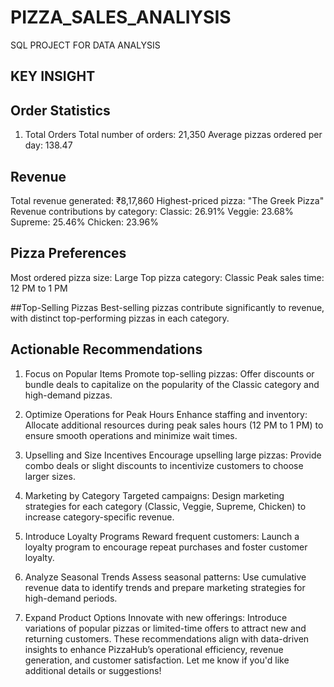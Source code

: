 # PIZZA_SALES_ANALIYSIS
SQL PROJECT FOR DATA ANALYSIS

## KEY INSIGHT

## Order Statistics 
1. Total Orders
Total number of orders: 21,350
Average pizzas ordered per day: 138.47

## Revenue
Total revenue generated: ₹8,17,860
Highest-priced pizza: "The Greek Pizza"
Revenue contributions by category:
Classic: 26.91%
Veggie: 23.68%
Supreme: 25.46%
Chicken: 23.96%

## Pizza Preferences
Most ordered pizza size: Large
Top pizza category: Classic
Peak sales time: 12 PM to 1 PM

##Top-Selling Pizzas
Best-selling pizzas contribute significantly to revenue, with distinct top-performing pizzas in each category.

## Actionable Recommendations
1. Focus on Popular Items
Promote top-selling pizzas: Offer discounts or bundle deals to capitalize on the popularity of the Classic category and high-demand pizzas.

2. Optimize Operations for Peak Hours
Enhance staffing and inventory: Allocate additional resources during peak sales hours (12 PM to 1 PM) to ensure smooth operations and minimize wait times.

3. Upselling and Size Incentives
Encourage upselling large pizzas: Provide combo deals or slight discounts to incentivize customers to choose larger sizes.

4. Marketing by Category
Targeted campaigns: Design marketing strategies for each category (Classic, Veggie, Supreme, Chicken) to increase category-specific revenue.

5. Introduce Loyalty Programs
Reward frequent customers: Launch a loyalty program to encourage repeat purchases and foster customer loyalty.

6. Analyze Seasonal Trends
Assess seasonal patterns: Use cumulative revenue data to identify trends and prepare marketing strategies for high-demand periods.

7. Expand Product Options
Innovate with new offerings: Introduce variations of popular pizzas or limited-time offers to attract new and returning customers.
These recommendations align with data-driven insights to enhance PizzaHub’s operational efficiency, revenue generation, and customer satisfaction. Let me know if you'd like additional details or suggestions!







